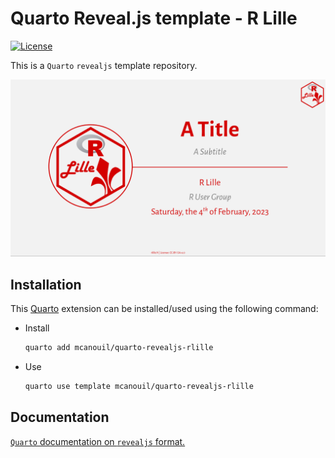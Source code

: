 # Quarto Reveal.js template - R Lille

<!-- badges: start -->
[![License](https://img.shields.io/github/license/RLille/quarto-revealjs-rlille)](LICENSE)
<!-- badges: end -->

This is a `Quarto` `revealjs` template repository.

![Screenshot of title slide with R Lille logo in the top right corner, a white-ish background, a logo in the left surroundered by a red border, and in the right side, a block center aligned with, from top to bottom, a title, a subtitle, a red horizontal line, the author, and the date. The footer of the slide includes R Lille website and the CC-By license.](template.png)

## Installation

This [Quarto](quarto.org) extension can be installed/used using the following command:

- Install
  ```bash
  quarto add mcanouil/quarto-revealjs-rlille
  ```
- Use
  ```bash
  quarto use template mcanouil/quarto-revealjs-rlille
  ```

## Documentation

[`Quarto` documentation on `revealjs` format.](https://quarto.org/docs/presentations/revealjs/)
